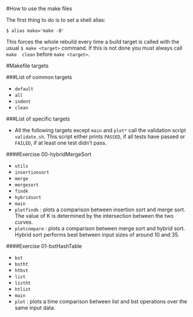 #How to use the make files

The first thing to do is to set a shell alias:

```
$ alias make='make -B'
```

This forces the whole rebuild every time a build target is called with the 
usual `$ make <target>` command. If this is not done you must always call `make 
clean` before `make <target>`.

#Makefile targets

###List of common targets
- `default`
- `all`
- `indent`
- `clean`

###List of specific targets

- All the following targets except `main` and `plot*` call the validation 
  script `validate.sh`. This script either prints `PASSED`, if all tests have 
  passed or `FAILED`, if at least one test didn't pass.

####Exercise 00-hybridMergeSort
- `utils`
- `insertionsort`
- `merge`
- `mergesort`
- `findk`
- `hybridsort`
- `main`
- `plotfindk` : plots a comparison between insertion sort and merge sort. The 
  value of K is determined by the intersection between the two curves.
- `plotcompare` : plots a comparison between merge sort and hybrid sort. Hybrid 
  sort performs best between input sizes of around 10 and 35.

####Exercise 01-bstHashTable
- `bst`
- `bstht`
- `htbst`
- `list`
- `listht`
- `htlist`
- `main`
- `plot` : plots a time comparison between list and bst operations over the 
  same input data.

